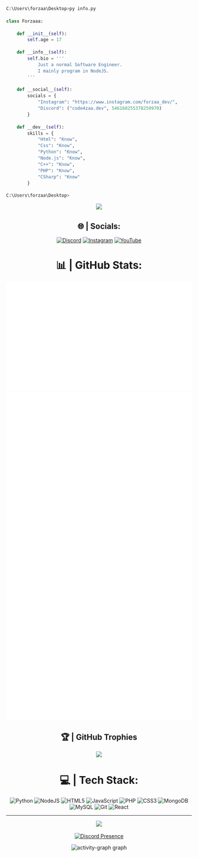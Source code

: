 ```python
C:\Users\forzaa\Desktop>py info.py

class Forzaaa:

    def __init__(self):
        self.age = 17

    def __info__(self):
        self.bio = '''
            Just a normal Software Engineer.
            I mainly program in NodeJS.
        '''

    def __social__(self):
        socials = {
            "Instagram": "https://www.instagram.com/forzaa_dev/",
            "Discord": ("code4zaa.dev", 546160255378259970)
        }

    def __dev__(self):
        skills = {
            "Html": "Know",
            "Css": "Know",
            "Python": "Know",
            "Node.js": "Know",
            "C++": "Know",
            "PHP": "Know",
            "CSharp": "Know"
        }

C:\Users\forzaa\Desktop>
```

<div align="center">
  
![](https://moe-counter.glitch.me/get/@Code4Zaaa?theme=rule34)

## 🌐 | Socials:
[![Discord](https://img.shields.io/badge/Discord-%237289DA.svg?logo=discord&logoColor=white)](TSdpyMMfrU) [![Instagram](https://img.shields.io/badge/Instagram-%23E4405F.svg?logo=Instagram&logoColor=white)](https://instagram.com/forzaa_dev) [![YouTube](https://img.shields.io/badge/YouTube-%23FF0000.svg?logo=YouTube&logoColor=white)](https://youtube.com/@forzaa_dev) 

# 📊 | GitHub Stats:
![](https://raw.githubusercontent.com/Code4Zaaa/github-stats/master/generated/overview.svg#gh-dark-mode-only)
![](https://raw.githubusercontent.com/Code4Zaaa/github-stats/master/generated/overview.svg#gh-light-mode-only)
![](https://raw.githubusercontent.com/Code4Zaaa/github-stats/master/generated/languages.svg#gh-dark-mode-only)
![](https://raw.githubusercontent.com/Code4Zaaa/github-stats/master/generated/languages.svg#gh-light-mode-only)

## 🏆 | GitHub Trophies
![](https://github-profile-trophy.vercel.app/?username=Code4Zaaa&theme=radical&no-frame=false&no-bg=true&margin-w=4)

# 💻 | Tech Stack:
![Python](https://img.shields.io/badge/python-3670A0?style=for-the-badge&logo=python&logoColor=ffdd54) ![NodeJS](https://img.shields.io/badge/node.js-6DA55F?style=for-the-badge&logo=node.js&logoColor=white) ![HTML5](https://img.shields.io/badge/html5-%23E34F26.svg?style=for-the-badge&logo=html5&logoColor=white) ![JavaScript](https://img.shields.io/badge/javascript-%23323330.svg?style=for-the-badge&logo=javascript&logoColor=%23F7DF1E) ![PHP](https://img.shields.io/badge/php-%23777BB4.svg?style=for-the-badge&logo=php&logoColor=white) ![CSS3](https://img.shields.io/badge/css3-%231572B6.svg?style=for-the-badge&logo=css3&logoColor=white) ![MongoDB](https://img.shields.io/badge/MongoDB-%234ea94b.svg?style=for-the-badge&logo=mongodb&logoColor=white) ![MySQL](https://img.shields.io/badge/mysql-4479A1.svg?style=for-the-badge&logo=mysql&logoColor=white) ![Git](https://img.shields.io/badge/git-%23F05033.svg?style=for-the-badge&logo=git&logoColor=white) ![React](https://img.shields.io/badge/react-%2320232a.svg?style=for-the-badge&logo=react&logoColor=%2361DAFB)


---
[![](https://visitcount.itsvg.in/api?id=Code4Zaaa&icon=2&color=12)](https://visitcount.itsvg.in)

[![Discord Presence](https://lanyard.cnrad.dev/api/999224834267549727/?animatedDecoration=true)](https://discord.com/users/999224834267549727)

  <img src="https://github-readme-activity-graph.vercel.app/graph?username=Code4Zaaa&radius=16&theme=react&area=true&order=5" height="auto" alt="activity-graph graph"  />
</div>

